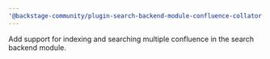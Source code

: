 ```yaml
---
'@backstage-community/plugin-search-backend-module-confluence-collator': major
---
```


Add support for indexing and searching multiple confluence in the search backend module.

